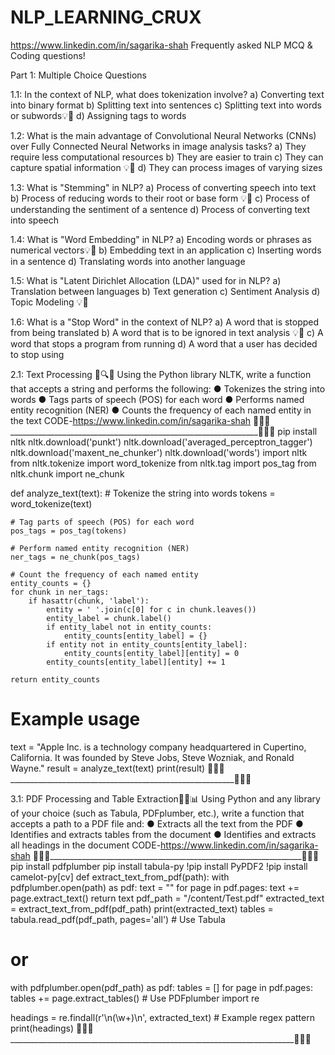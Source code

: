 # NLP_LEARNING_CRUX 
https://www.linkedin.com/in/sagarika-shah
Frequently asked NLP MCQ &amp; Coding questions! 

Part 1: Multiple Choice Questions

1.1: In the context of NLP, what does tokenization involve? 
a) Converting text into binary format 
b) Splitting text into sentences 
c) Splitting text into words or subwords💡🚀
d) Assigning tags to words 

1.2: What is the main advantage of Convolutional Neural Networks (CNNs) over Fully Connected Neural Networks in image analysis tasks? 
a) They require less computational resources 
b) They are easier to train 
c) They can capture spatial information 💡🚀
d) They can process images of varying sizes 


1.3: What is "Stemming" in NLP? 
a) Process of converting speech into text 
b) Process of reducing words to their root or base form 💡🚀
c) Process of understanding the sentiment of a sentence 
d) Process of converting text into speech 

1.4: What is "Word Embedding" in NLP? 
a) Encoding words or phrases as numerical vectors💡🚀
b) Embedding text in an application
c) Inserting words in a sentence 
d) Translating words into another language

1.5: What is "Latent Dirichlet Allocation (LDA)" used for in NLP? 
a) Translation between languages 
b) Text generation 
c) Sentiment Analysis 
d) Topic Modeling 💡🚀

1.6: What is a "Stop Word" in the context of NLP? 
a) A word that is stopped from being translated 
b) A word that is to be ignored in text analysis 💡🚀
c) A word that stops a program from running 
d) A word that a user has decided to stop using 


2.1: Text Processing 📝🔍🔄
Using the Python library NLTK, write a function that accepts a string and performs the
following:
● Tokenizes the string into words
● Tags parts of speech (POS) for each word
● Performs named entity recognition (NER)
● Counts the frequency of each named entity in the text
CODE-https://www.linkedin.com/in/sagarika-shah
🌸🌺🌻______________________________________________________________🌻🌼🌷
pip install nltk
nltk.download('punkt')
nltk.download('averaged_perceptron_tagger')
nltk.download('maxent_ne_chunker')
nltk.download('words')
import nltk
from nltk.tokenize import word_tokenize
from nltk.tag import pos_tag
from nltk.chunk import ne_chunk

def analyze_text(text):
    # Tokenize the string into words
    tokens = word_tokenize(text)

    # Tag parts of speech (POS) for each word
    pos_tags = pos_tag(tokens)

    # Perform named entity recognition (NER)
    ner_tags = ne_chunk(pos_tags)

    # Count the frequency of each named entity
    entity_counts = {}
    for chunk in ner_tags:
        if hasattr(chunk, 'label'):
            entity = ' '.join(c[0] for c in chunk.leaves())
            entity_label = chunk.label()
            if entity_label not in entity_counts:
                entity_counts[entity_label] = {}
            if entity not in entity_counts[entity_label]:
                entity_counts[entity_label][entity] = 0
            entity_counts[entity_label][entity] += 1

    return entity_counts

# Example usage
text = "Apple Inc. is a technology company headquartered in Cupertino, California. It was founded by Steve Jobs, Steve Wozniak, and Ronald Wayne."
result = analyze_text(text)
print(result)
🌸🌺🌻________________________________________________________🌻🌼🌷

3.1: PDF Processing and Table Extraction📄🔄📊
Using Python and any library of your choice (such as Tabula, PDFplumber, etc.), write a
function that accepts a path to a PDF file and:
● Extracts all the text from the PDF
● Identifies and extracts tables from the document
● Identifies and extracts all headings in the document
CODE-https://www.linkedin.com/in/sagarika-shah
🌸🌺🌻_______________________________________________________________🌻🌼🌷
pip install pdfplumber
pip install tabula-py
!pip install PyPDF2
!pip install camelot-py[cv]
def extract_text_from_pdf(path):
    with pdfplumber.open(path) as pdf:
        text = ""
        for page in pdf.pages:
            text += page.extract_text()
    return text
pdf_path = "/content/Test.pdf"
extracted_text = extract_text_from_pdf(pdf_path)
print(extracted_text)
tables = tabula.read_pdf(pdf_path, pages='all')  # Use Tabula
# or
with pdfplumber.open(pdf_path) as pdf:
    tables = []
    for page in pdf.pages:
        tables += page.extract_tables()  # Use PDFplumber
import re

headings = re.findall(r'\n(\w+)\n', extracted_text)  # Example regex pattern
print(headings)
🌸🌺🌻_______________________________________________________________________🌻🌼🌷
